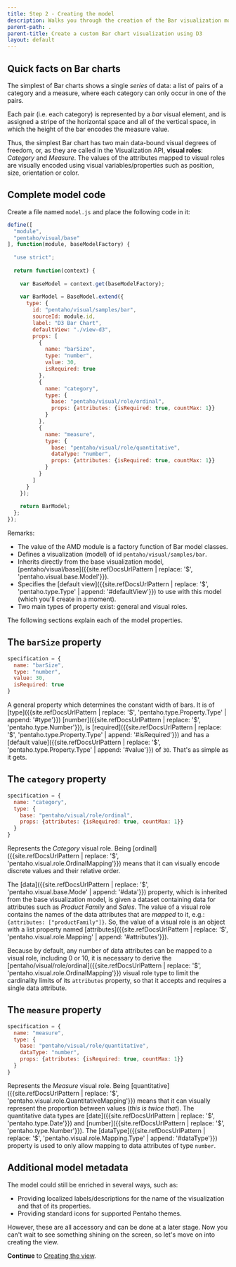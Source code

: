 ```yaml
---
title: Step 2 - Creating the model
description: Walks you through the creation of the Bar visualization model.
parent-path: .
parent-title: Create a custom Bar chart visualization using D3
layout: default
---
```


## Quick facts on Bar charts

The simplest of Bar charts shows a single _series_ of data: 
a list of pairs of a category and a measure, where each category can only occur in one of the pairs.

Each pair (i.e. each category) is represented by a _bar_ visual element, 
and is assigned a stripe of the horizontal space and all of the vertical space, 
in which the height of the bar encodes the measure value.

Thus, the simplest Bar chart has two main data-bound visual degrees of freedom, or, 
as they are called in the Visualization API, **visual roles**: 
_Category_ and _Measure_.
The values of the attributes mapped to visual roles are visually encoded using visual variables/properties such as 
position, size, orientation or color.

## Complete model code

Create a file named `model.js` and place the following code in it:

```js
define([
  "module",
  "pentaho/visual/base"
], function(module, baseModelFactory) {
  
  "use strict";
  
  return function(context) {
    
    var BaseModel = context.get(baseModelFactory);
    
    var BarModel = BaseModel.extend({
      type: {
        id: "pentaho/visual/samples/bar",
        sourceId: module.id,
        label: "D3 Bar Chart",
        defaultView: "./view-d3",
        props: [
          {
            name: "barSize",
            type: "number",
            value: 30,
            isRequired: true
          },
          {
            name: "category",
            type: {
              base: "pentaho/visual/role/ordinal",
              props: {attributes: {isRequired: true, countMax: 1}}
            }
          },
          {
            name: "measure",
            type: {
              base: "pentaho/visual/role/quantitative",
              dataType: "number",
              props: {attributes: {isRequired: true, countMax: 1}}
            }
          }
        ]
      }
    });
    
    return BarModel;
  };
});
```

Remarks:
  - The value of the AMD module is a factory function of Bar model classes.
  - Defines a visualization (model) of id `pentaho/visual/samples/bar`.
  - Inherits directly from the base visualization model, 
    [pentaho/visual/base]({{site.refDocsUrlPattern | replace: '$', 'pentaho.visual.base.Model'}}).
  - Specifies the
    [default view]({{site.refDocsUrlPattern | replace: '$', 'pentaho.type.Type' | append: '#defaultView'}}) 
    to use with this model (which you'll create in a moment).
  - Two main types of property exist: general and visual roles.
  
The following sections explain each of the model properties.
  
## The `barSize` property

```js
specification = {
  name: "barSize",
  type: "number",
  value: 30,
  isRequired: true
}
```

A general property which determines the constant width of bars. 
It is of 
[type]({{site.refDocsUrlPattern | replace: '$', 'pentaho.type.Property.Type' | append: '#type'}})
[number]({{site.refDocsUrlPattern | replace: '$', 'pentaho.type.Number'}}), 
is [required]({{site.refDocsUrlPattern | replace: '$', 'pentaho.type.Property.Type' | append: '#isRequired'}}) and 
has a 
[default value]({{site.refDocsUrlPattern | replace: '$', 'pentaho.type.Property.Type' | append: '#value'}}) 
of `30`.
That's as simple as it gets.

## The `category` property

```js
specification = {
  name: "category",
  type: {
    base: "pentaho/visual/role/ordinal",
    props: {attributes: {isRequired: true, countMax: 1}}
  }
}
```

Represents the _Category_ visual role.
Being [ordinal]({{site.refDocsUrlPattern | replace: '$', 'pentaho.visual.role.OrdinalMapping'}}) 
means that it can visually encode discrete values 
and their relative order.

The [data]({{site.refDocsUrlPattern | replace: '$', 'pentaho.visual.base.Mode' | append: '#data'}}) property, 
which is inherited from the base visualization model, 
is given a dataset containing data for attributes such as _Product Family_ and _Sales_.
The value of a visual role contains the names of the data attributes that are _mapped_ to it,
e.g.: `{attributes: ["productFamily"]}`. 
So, the value of a visual role is an object with a list property named 
[attributes]({{site.refDocsUrlPattern | replace: '$', 'pentaho.visual.role.Mapping' | append: '#attributes'}}).

Because by default, any number of data attributes can be mapped to a visual role, including 0 or 10, 
it is necessary to derive the 
[pentaho/visual/role/ordinal]({{site.refDocsUrlPattern | replace: '$', 'pentaho.visual.role.OrdinalMapping'}}) 
visual role type to limit the cardinality 
limits of its `attributes` property, so that it accepts and requires a single data attribute.

## The `measure` property

```js
specification = {
  name: "measure",
  type: {
    base: "pentaho/visual/role/quantitative",
    dataType: "number",
    props: {attributes: {isRequired: true, countMax: 1}}
  }
}
```

Represents the _Measure_ visual role. 
Being [quantitative]({{site.refDocsUrlPattern | replace: '$', 'pentaho.visual.role.QuantitativeMapping'}}) 
means that it can visually represent the proportion between values (_this is twice that_).
The quantitative data types are 
[date]({{site.refDocsUrlPattern | replace: '$', 'pentaho.type.Date'}})
and 
[number]({{site.refDocsUrlPattern | replace: '$', 'pentaho.type.Number'}}).
The [dataType]({{site.refDocsUrlPattern | replace: '$', 'pentaho.visual.role.Mapping.Type' | append: '#dataType'}})
property is used to only allow mapping to data attributes of type `number`.

## Additional model metadata

The model could still be enriched in several ways, such as:

- Providing localized labels/descriptions for the name of the visualization and that of its properties.
- Providing standard icons for supported Pentaho themes.

However, these are all accessory and can be done at a later stage.
Now you can't wait to see something shining on the screen, so let's move on into creating the view.

**Continue** to [Creating the view](step3-view-creation).
